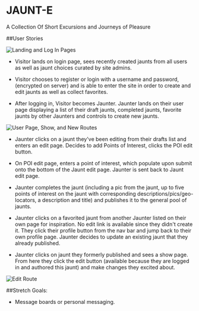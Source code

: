 # JAUNT-E
A Collection Of Short Excursions and Journeys of Pleasure

##User Stories

![Landing and Log In Pages](Photos/img_1.jpg)

* Visitor lands on login page, sees recently created jaunts from all users as well as jaunt choices curated by site admins.

* Visitor chooses to register or login with a username and password, (encrypted on server) and is able to enter the site in order to create and edit jaunts as well as collect favorites.

* After logging in, Visitor becomes Jaunter. Jaunter lands on their user page displaying a list of their draft jaunts, completed jaunts, favorite jaunts by other Jaunters and controls to create new jaunts.

![User Page, Show, and New Routes](Photos/img_2.jpg)

* Jaunter clicks on a jaunt they've been editing from their drafts list and enters an edit page. Decides to add Points of Interest, clicks the POI edit button.

* On POI edit page, enters a point of interest, which populate upon submit onto the bottom of the Jaunt edit page. Jaunter is sent back to Jaunt edit page.

* Jaunter completes the jaunt (including a pic from the jaunt, up to five points of interest on the jaunt with corresponding descriptions/pics/geo-locators, a description and title) and publishes it to the general pool of jaunts.

* Jaunter clicks on a favorited jaunt from another Jaunter listed on their own page for inspiration. No edit link is available since they didn't create it. They click their profile button from the nav bar and jump back to their own profile page. Jaunter decides to update an existing jaunt that they already published.

* Jaunter clicks on jaunt they formerly published and sees a show page. From here they click the edit button (available because they are logged in and authored this jaunt) and make changes they excited about.

![Edit Route](Photos/img_3.jpg)

##Stretch Goals:
* Message boards or personal messaging.